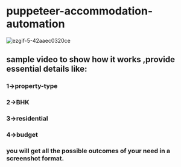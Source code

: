 # puppeteer-accommodation-automation

![ezgif-5-42aaec0320ce](https://user-images.githubusercontent.com/47173918/83788396-c358fd00-a6b2-11ea-88c9-0dba64bb5836.gif)

## sample video to show how it works ,provide essential details like:

### 1->property-type
### 2->BHK
### 3->residential
### 4->budget

### you will get all the possible outcomes of your need in a screenshot format.
